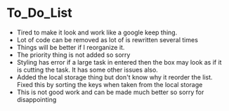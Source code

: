 # To_Do_List
- Tired to make it look and work like a google keep thing.
- Lot of code can be removed as lot of is rewritten several times
- Things will be better if I reorganize it. 
- The priority thing is not added so sorry
- Styling has error if a large task in entered then the box may look as if it is cutting the task. It has some other issues also.
- Added the local storage thing but don't know why it reorder the list. Fixed this by sorting the keys when taken from the local storage
- This is not good work and can be made much better so sorry for disappointing